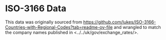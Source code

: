 # ISO-3166 Data

This data was originally sourced from
<https://github.com/lukes/ISO-3166-Countries-with-Regional-Codes?tab=readme-ov-file>
and wrangled to match the company names published in
<../../uk/gov/exchange_rates/>.

